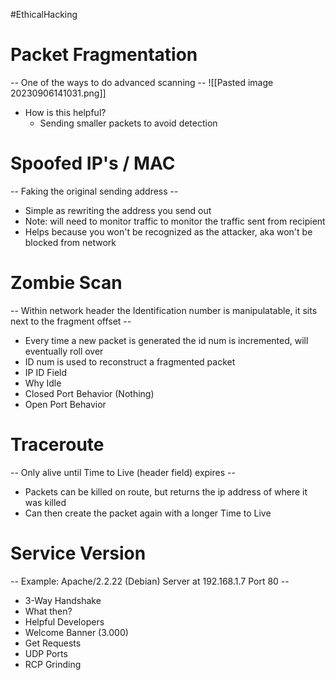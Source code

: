 #EthicalHacking
# Packet Fragmentation
-- One of the ways to do advanced scanning --
![[Pasted image 20230906141031.png]]
- How is this helpful?
	- Sending smaller packets to avoid detection

# Spoofed IP's / MAC
-- Faking the original sending address --
- Simple as rewriting the address you send out
- Note: will need to monitor traffic to monitor the traffic sent from recipient 
- Helps because you won't be recognized as the attacker, aka won't be blocked from network

# Zombie Scan
-- Within network header the Identification number is manipulatable, it sits next to the fragment offset --
- Every time a new packet is generated the id num is incremented, will eventually roll over
- ID num is used to reconstruct a fragmented packet
- IP ID Field
- Why Idle
- Closed Port Behavior (Nothing)
- Open Port Behavior

# Traceroute
-- Only alive until Time to Live (header field) expires --
- Packets can be killed on route, but returns the ip address of where it was killed
- Can then create the packet again with a longer Time to Live 

# Service Version
-- Example: Apache/2.2.22 (Debian) Server at 192.168.1.7 Port 80 --
- 3-Way Handshake
- What then?
- Helpful Developers
- Welcome Banner (3.000)
- Get Requests
- UDP Ports
- RCP Grinding